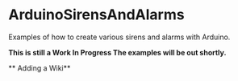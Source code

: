 # ArduinoSirensAndAlarms
Examples of how to create various sirens and alarms with Arduino.

**This is still a Work In Progress The examples will be out shortly.**

** Adding a Wiki**
